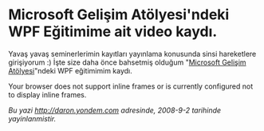 # Microsoft Gelişim Atölyesi'ndeki WPF Eğitimime ait video kaydı. 

Yavaş yavaş seminerlerimin kayıtları yayınlama konusunda sinsi
hareketlere girişiyorum :) İşte size daha önce bahsetmiş olduğum
"[Microsoft Gelişim
Atölyesi](http://daron.yondem.com/tr/post/e93f8eff-7af9-4ce1-ae16-a4b8f42a1ec2)"ndeki
WPF eğitimimim kaydı.

Your browser does not support inline frames or is currently configured
not to display inline frames.


*Bu yazi http://daron.yondem.com adresinde, 2008-9-2 tarihinde yayinlanmistir.*